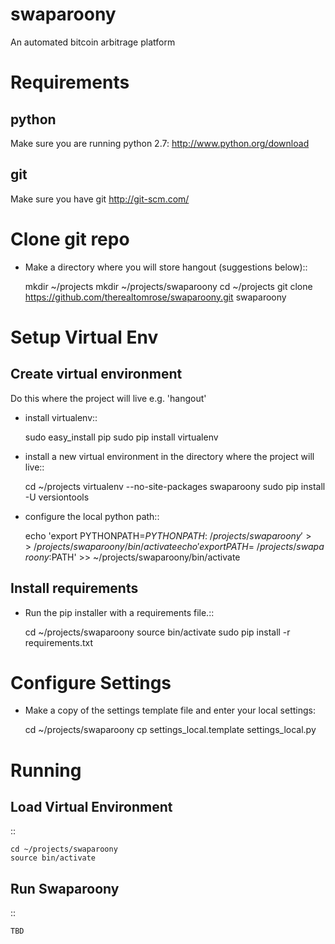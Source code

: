 swaparoony
==========

An automated bitcoin arbitrage platform


Requirements
============


python
------

Make sure you are running python 2.7: http://www.python.org/download

git
---

Make sure you have git http://git-scm.com/


Clone git repo
==============


- Make a directory where you will store hangout (suggestions below)::


    mkdir ~/projects
    mkdir ~/projects/swaparoony
    cd ~/projects
    git clone https://github.com/therealtomrose/swaparoony.git swaparoony


Setup Virtual Env
=================


Create virtual environment
--------------------------

Do this where the project will live e.g. 'hangout'
- install virtualenv::


    sudo easy_install pip
    sudo pip install virtualenv

- install a new virtual environment in the directory where the project will live::


    cd ~/projects
    virtualenv --no-site-packages swaparoony
    sudo pip install -U versiontools

- configure the local python path::


    echo 'export PYTHONPATH=$PYTHONPATH:~/projects/swaparoony' >> ~/projects/swaparoony/bin/activate
    echo 'export PATH=~/projects/swaparoony:$PATH' >> ~/projects/swaparoony/bin/activate


Install requirements
--------------------

- Run the pip installer with a requirements file.::


    cd ~/projects/swaparoony
    source bin/activate
    sudo pip install -r requirements.txt


Configure Settings
==================

- Make a copy of the settings template file and enter your local settings:


    cd ~/projects/swaparoony
    cp settings_local.template settings_local.py


Running
=======


Load Virtual Environment
------------------------

::

    cd ~/projects/swaparoony
    source bin/activate


Run Swaparoony
-----------

::

    TBD
